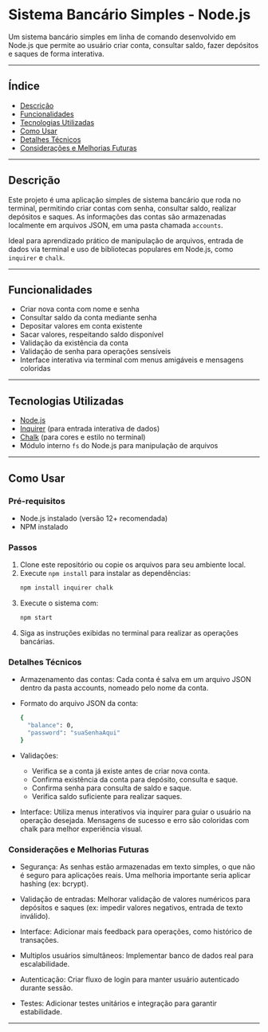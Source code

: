 # Sistema Bancário Simples - Node.js

Um sistema bancário simples em linha de comando desenvolvido em Node.js que permite ao usuário criar conta, consultar saldo, fazer depósitos e saques de forma interativa.

---

## Índice

- [Descrição](#descrição)  
- [Funcionalidades](#funcionalidades)  
- [Tecnologias Utilizadas](#tecnologias-utilizadas)  
- [Como Usar](#como-usar)  
- [Detalhes Técnicos](#detalhes-técnicos)  
- [Considerações e Melhorias Futuras](#considerações-e-melhorias-futuras)  

---

## Descrição

Este projeto é uma aplicação simples de sistema bancário que roda no terminal, permitindo criar contas com senha, consultar saldo, realizar depósitos e saques. As informações das contas são armazenadas localmente em arquivos JSON, em uma pasta chamada `accounts`.

Ideal para aprendizado prático de manipulação de arquivos, entrada de dados via terminal e uso de bibliotecas populares em Node.js, como `inquirer` e `chalk`.

---

## Funcionalidades

- Criar nova conta com nome e senha
- Consultar saldo da conta mediante senha
- Depositar valores em conta existente
- Sacar valores, respeitando saldo disponível
- Validação da existência da conta
- Validação de senha para operações sensíveis
- Interface interativa via terminal com menus amigáveis e mensagens coloridas

---

## Tecnologias Utilizadas

- [Node.js](https://nodejs.org/)  
- [Inquirer](https://www.npmjs.com/package/inquirer) (para entrada interativa de dados)  
- [Chalk](https://www.npmjs.com/package/chalk) (para cores e estilo no terminal)  
- Módulo interno `fs` do Node.js para manipulação de arquivos  

---

## Como Usar

### Pré-requisitos

- Node.js instalado (versão 12+ recomendada)
- NPM instalado

### Passos

1. Clone este repositório ou copie os arquivos para seu ambiente local.
2. Execute `npm install` para instalar as dependências:
    ```bash
    npm install inquirer chalk
3. Execute o sistema com:
    ```bash
    npm start
4. Siga as instruções exibidas no terminal para realizar as operações bancárias.

### Detalhes Técnicos
- Armazenamento das contas: Cada conta é salva em um arquivo JSON dentro da pasta accounts, nomeado pelo nome da conta.

- Formato do arquivo JSON da conta:
    ```bash
    {
      "balance": 0,
      "password": "suaSenhaAqui"
    }

- Validações:

  - Verifica se a conta já existe antes de criar nova conta.
  - Confirma existência da conta para depósito, consulta e saque.
  - Confirma senha para consulta de saldo e saque.
  - Verifica saldo suficiente para realizar saques.

- Interface: Utiliza menus interativos via inquirer para guiar o usuário na operação desejada. Mensagens de sucesso e erro são coloridas com chalk para melhor experiência visual.

### Considerações e Melhorias Futuras

- Segurança:
As senhas estão armazenadas em texto simples, o que não é seguro para aplicações reais. Uma melhoria importante seria aplicar hashing (ex: bcrypt).

- Validação de entradas:
Melhorar validação de valores numéricos para depósitos e saques (ex: impedir valores negativos, entrada de texto inválido).

- Interface:
Adicionar mais feedback para operações, como histórico de transações.

- Multiplos usuários simultâneos:
Implementar banco de dados real para escalabilidade.

- Autenticação:
Criar fluxo de login para manter usuário autenticado durante sessão.

- Testes:
Adicionar testes unitários e integração para garantir estabilidade.

---
